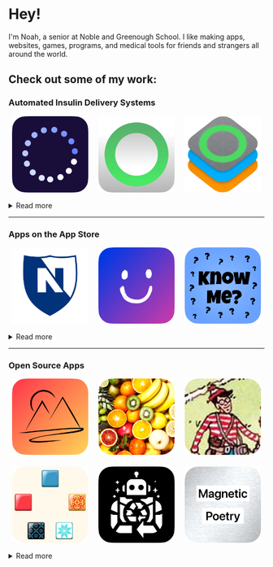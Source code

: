 # Hey!
I'm Noah, a senior at Noble and Greenough School. I like making apps, websites, games, programs, and medical tools for friends and strangers all around the world.

## Check out some of my work:


### Automated Insulin Delivery Systems

<p align="center">
  <a href="https://github.com/tidepool-org/Loop/commits/dev/?author=SwiftlyNoah"><img src="app_images/loop_1.png" alt="Loop 1" width="150px"></a>&nbsp;&nbsp;&nbsp;&nbsp;
  <a href="https://github.com/LoopKit/Loop/commits/dev/?author=SwiftlyNoah)"><img src="app_images/loop_2.png" alt="Loop 2" width="150px"></a>&nbsp;&nbsp;&nbsp;&nbsp;
  <a href="https://github.com/LoopKit/LoopKit/commits/dev/?author=SwiftlyNoah"><img src="app_images/loop_3.png" alt="Loop 3" width="150px"></a>
</p>

<details>
  <summary>Read more</summary>
  I have worked on Loop, an automated isulin delivery system, as both an employee at [The Tidepool Project](https://www.tidepool.org), where I developed new features for the FDA-approved system Tidepool Loop, and as an open-source contributor to DIY Loop, used by more than 20,000 patients around the world. This special project accounts for the majority of my commits on this website and is a pivotal part of who I am. Not only has it changed my life by helping to ease the burden of type one diabets, it has taught me the power of code.
</details>

---

### Apps on the App Store

<p align="center">
  <a href="https://apps.apple.com/us/app/nobles-2-0/id1597945731"><img src="app_images/app_1.png" alt="App 1" width="150px"></a>&nbsp;&nbsp;&nbsp;&nbsp;
  <a href="https://apps.apple.com/us/app/happiness-hacker/id6469530403"><img src="app_images/app_2.png" alt="App 2" width="150px"></a>&nbsp;&nbsp;&nbsp;&nbsp;
  <a href="https://apps.apple.com/us/app/know-me-quiz-your-friends/id1526856498"><img src="app_images/app_3.png" alt="App 3" width="150px"></a>
</p>

<details>
  <summary>Read more</summary>
  These apps, published on the Apple App Store by Noble and Greenough School and Appier LLC, respectively, were programmed by me and are available free of charge. These apps combine for more than 8000 downloads, 2 million sessions, and hundreds of daily active users. These apps consist of an all-encompassing system to improve the ilves of students and teachers, a daily diary and mood tracker built to improve happiness, and finally a fun, social-networking game where users take quizzes about themselves and send them to their friends to determine who knows them best. While my apps span a variaty of categories, each one was bulit with love and purpose to brighten the lives of others.
</details>


---

### Open Source Apps

<p align="center">
  <a href="https://github.com/SwiftlyNoah/CapstoneMachineLearning"><img src="app_images/app_4.png" alt="App 4" width="150px"></a>&nbsp;&nbsp;&nbsp;&nbsp;
  <a href="https://github.com/SwiftlyNoah/FruitDetector"><img src="app_images/app_5.png" alt="App 5" width="150px"></a>&nbsp;&nbsp;&nbsp;&nbsp;
  <a href="https://github.com/SwiftlyNoah/WheresWaldo"><img src="app_images/app_6.png" alt="App 6" width="150px"></a>
</p>
<p align="center" style="margin-top: 20px;">
  <a href="https://github.com/SwiftlyNoah/AzulScoring"><img src="app_images/app_7.png" alt="App 7" width="150px"></a>&nbsp;&nbsp;&nbsp;&nbsp;
  <a href="https://github.com/SwiftlyNoah/RecycleBot"><img src="app_images/app_8.png" alt="App 8" width="150px"></a>&nbsp;&nbsp;&nbsp;&nbsp;
  <a href="https://github.com/SwiftlyNoah/MagneticPoetry"><img src="app_images/app_9.png" alt="App 9" width="150px"></a>
</p>

<details>
  <summary>Read more</summary>
  I value open-source projects as a way to give back to the community that has helped me throughout my coding journey. These apps are not yet on the App Store, but are still my beloved original creations. Many of these projects are AI-focused, as it is a particular interest of mine within the field of computer science.
</details>


